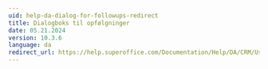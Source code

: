 ```yaml
---
uid: help-da-dialog-for-followups-redirect
title: Dialogboks til opfølgninger
date: 05.21.2024
version: 10.3.6
language: da
redirect_url: https://help.superoffice.com/Documentation/Help/DA/CRM/UserHelp/index.htm#t=StandardCRM%2Fchap02%2FDialog_for_followups.htm
---
```


